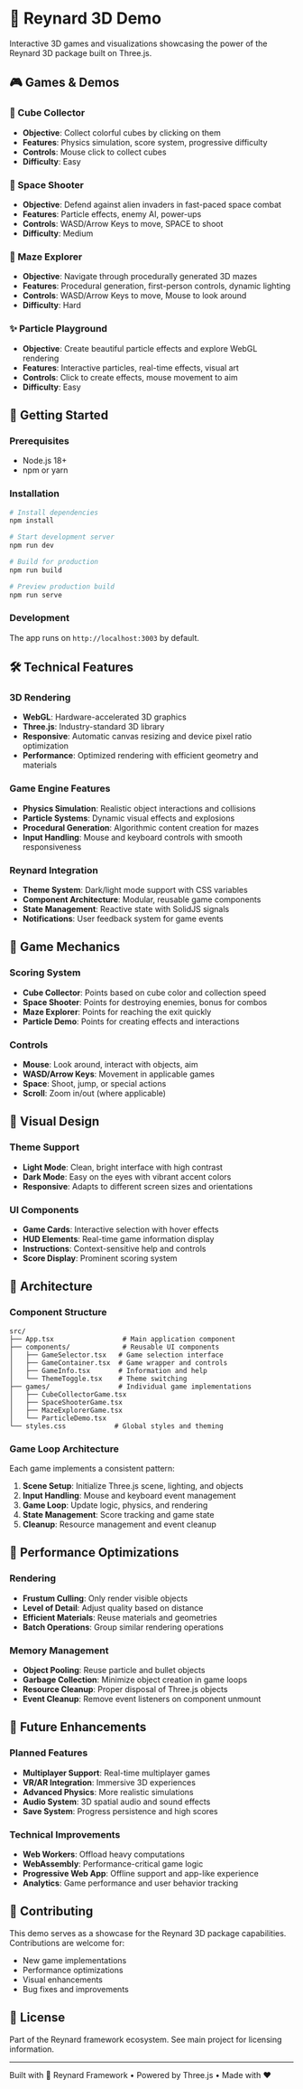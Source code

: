# 🦊 Reynard 3D Demo

Interactive 3D games and visualizations showcasing the power of the Reynard 3D package built on Three.js.

## 🎮 Games & Demos

### 🎲 Cube Collector

- **Objective**: Collect colorful cubes by clicking on them
- **Features**: Physics simulation, score system, progressive difficulty
- **Controls**: Mouse click to collect cubes
- **Difficulty**: Easy

### 🚀 Space Shooter

- **Objective**: Defend against alien invaders in fast-paced space combat
- **Features**: Particle effects, enemy AI, power-ups
- **Controls**: WASD/Arrow Keys to move, SPACE to shoot
- **Difficulty**: Medium

### 🧩 Maze Explorer

- **Objective**: Navigate through procedurally generated 3D mazes
- **Features**: Procedural generation, first-person controls, dynamic lighting
- **Controls**: WASD/Arrow Keys to move, Mouse to look around
- **Difficulty**: Hard

### ✨ Particle Playground

- **Objective**: Create beautiful particle effects and explore WebGL rendering
- **Features**: Interactive particles, real-time effects, visual art
- **Controls**: Click to create effects, mouse movement to aim
- **Difficulty**: Easy

## 🚀 Getting Started

### Prerequisites

- Node.js 18+
- npm or yarn

### Installation

```bash
# Install dependencies
npm install

# Start development server
npm run dev

# Build for production
npm run build

# Preview production build
npm run serve
```

### Development

The app runs on `http://localhost:3003` by default.

## 🛠️ Technical Features

### 3D Rendering

- **WebGL**: Hardware-accelerated 3D graphics
- **Three.js**: Industry-standard 3D library
- **Responsive**: Automatic canvas resizing and device pixel ratio optimization
- **Performance**: Optimized rendering with efficient geometry and materials

### Game Engine Features

- **Physics Simulation**: Realistic object interactions and collisions
- **Particle Systems**: Dynamic visual effects and explosions
- **Procedural Generation**: Algorithmic content creation for mazes
- **Input Handling**: Mouse and keyboard controls with smooth responsiveness

### Reynard Integration

- **Theme System**: Dark/light mode support with CSS variables
- **Component Architecture**: Modular, reusable game components
- **State Management**: Reactive state with SolidJS signals
- **Notifications**: User feedback system for game events

## 🎯 Game Mechanics

### Scoring System

- **Cube Collector**: Points based on cube color and collection speed
- **Space Shooter**: Points for destroying enemies, bonus for combos
- **Maze Explorer**: Points for reaching the exit quickly
- **Particle Demo**: Points for creating effects and interactions

### Controls

- **Mouse**: Look around, interact with objects, aim
- **WASD/Arrow Keys**: Movement in applicable games
- **Space**: Shoot, jump, or special actions
- **Scroll**: Zoom in/out (where applicable)

## 🎨 Visual Design

### Theme Support

- **Light Mode**: Clean, bright interface with high contrast
- **Dark Mode**: Easy on the eyes with vibrant accent colors
- **Responsive**: Adapts to different screen sizes and orientations

### UI Components

- **Game Cards**: Interactive selection with hover effects
- **HUD Elements**: Real-time game information display
- **Instructions**: Context-sensitive help and controls
- **Score Display**: Prominent scoring system

## 🔧 Architecture

### Component Structure

```
src/
├── App.tsx                 # Main application component
├── components/             # Reusable UI components
│   ├── GameSelector.tsx   # Game selection interface
│   ├── GameContainer.tsx  # Game wrapper and controls
│   ├── GameInfo.tsx       # Information and help
│   └── ThemeToggle.tsx    # Theme switching
├── games/                 # Individual game implementations
│   ├── CubeCollectorGame.tsx
│   ├── SpaceShooterGame.tsx
│   ├── MazeExplorerGame.tsx
│   └── ParticleDemo.tsx
└── styles.css            # Global styles and theming
```

### Game Loop Architecture

Each game implements a consistent pattern:

1. **Scene Setup**: Initialize Three.js scene, lighting, and objects
2. **Input Handling**: Mouse and keyboard event management
3. **Game Loop**: Update logic, physics, and rendering
4. **State Management**: Score tracking and game state
5. **Cleanup**: Resource management and event cleanup

## 🚀 Performance Optimizations

### Rendering

- **Frustum Culling**: Only render visible objects
- **Level of Detail**: Adjust quality based on distance
- **Efficient Materials**: Reuse materials and geometries
- **Batch Operations**: Group similar rendering operations

### Memory Management

- **Object Pooling**: Reuse particle and bullet objects
- **Garbage Collection**: Minimize object creation in game loops
- **Resource Cleanup**: Proper disposal of Three.js objects
- **Event Cleanup**: Remove event listeners on component unmount

## 🎯 Future Enhancements

### Planned Features

- **Multiplayer Support**: Real-time multiplayer games
- **VR/AR Integration**: Immersive 3D experiences
- **Advanced Physics**: More realistic simulations
- **Audio System**: 3D spatial audio and sound effects
- **Save System**: Progress persistence and high scores

### Technical Improvements

- **Web Workers**: Offload heavy computations
- **WebAssembly**: Performance-critical game logic
- **Progressive Web App**: Offline support and app-like experience
- **Analytics**: Game performance and user behavior tracking

## 🤝 Contributing

This demo serves as a showcase for the Reynard 3D package capabilities. Contributions are welcome for:

- New game implementations
- Performance optimizations
- Visual enhancements
- Bug fixes and improvements

## 📄 License

Part of the Reynard framework ecosystem. See main project for licensing information.

---

Built with 🦊 Reynard Framework • Powered by Three.js • Made with ❤️
